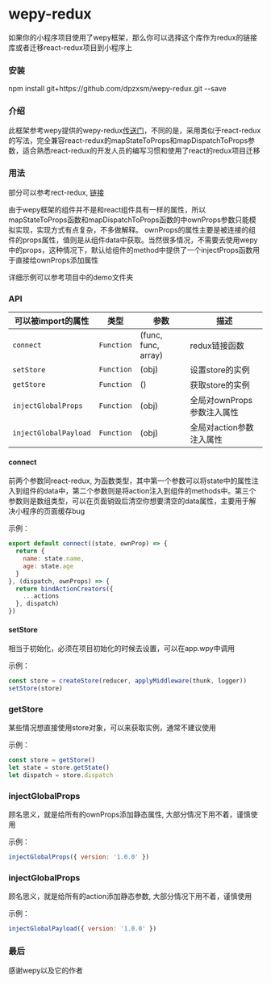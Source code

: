 # wepy-redux
如果你的小程序项目使用了wepy框架，那么你可以选择这个库作为redux的链接库或者迁移react-redux项目到小程序上

### 安装
npm install git+https:\/\/github.com/dpzxsm/wepy-redux.git --save

### 介绍
此框架参考wepy提供的wepy-redux[传送门](https://github.com/Tencent/wepy/blob/2.0.x/packages/wepy-redux/README.md)，不同的是，采用类似于react-redux的写法，完全兼容react-redux的mapStateToProps和mapDispatchToProps参数，适合熟悉react-redux的开发人员的编写习惯和使用了react的redux项目迁移

### 用法
部分可以参考rect-redux, [链接](https://github.com/reactjs/react-redux)

由于wepy框架的组件并不是和react组件具有一样的属性，所以mapStateToProps函数和mapDispatchToProps函数的中ownProps参数只能模拟实现，实现方式有点复杂，不多做解释。
ownProps的属性主要是被连接的组件的props属性，值则是从组件data中获取。当然很多情况，不需要去使用wepy中的props，这种情况下，默认给组件的method中提供了一个injectProps函数用于直接给ownProps添加属性

详细示例可以参考项目中的demo文件夹

### API

| 可以被import的属性 | 类型 | 参数 | 描述 |
|-------------|----------|--------------|----------------------------------------------------------------|
| `connect` | `Function` | (func, func, array) | redux链接函数 |
| `setStore`   | `Function` | (obj) | 设置store的实例 |
| `getStore`     | `Function` | () | 获取store的实例 |
| `injectGlobalProps`     | `Function` | (obj) | 全局对ownProps参数注入属性 |
| `injectGlobalPayload`     | `Function` | (obj) | 全局对action参数注入属性 |

#### connect

前两个参数同react-redux, 为函数类型，其中第一个参数可以将state中的属性注入到组件的data中，第二个参数则是将action注入到组件的methods中。第三个参数则是数组类型，可以在页面销毁后清空你想要清空的data属性，主要用于解决小程序的页面缓存bug

示例：
```jsx
export default connect((state, ownProp) => {
  return {
    name: state.name,
    age: state.age
  }
}, (dispatch, ownProps) => {
  return bindActionCreators({
    ...actions
  }, dispatch)
})
```

#### setStore
相当于初始化，必须在项目初始化的时候去设置，可以在app.wpy中调用

示例：
```jsx
const store = createStore(reducer, applyMiddleware(thunk, logger))
setStore(store)
```

### getStore
某些情况想直接使用store对象，可以来获取实例，通常不建议使用

示例：
```jsx
const store = getStore()
let state = store.getState()
let dispatch = store.dispatch
```

### injectGlobalProps
顾名思义，就是给所有的ownProps添加静态属性, 大部分情况下用不着，谨慎使用

示例：
```jsx
injectGlobalProps({ version: '1.0.0' })
```

### injectGlobalProps
顾名思义，就是给所有的action添加静态参数, 大部分情况下用不着，谨慎使用

示例：
```jsx
injectGlobalPayload({ version: '1.0.0' })
```

### 最后
感谢wepy以及它的作者